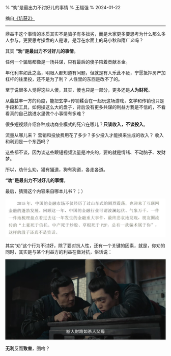 % “劝”是最出力不讨好儿的事情
% 王福强
% 2024-01-22

摘自[《坑获2》](https://wfq.gumroad.com/l/kenghuo2)

---

鼎益丰这个事情的本质其实不是骗子有多拙劣，而是大家更多要思考为什么那么多人参与，更要思考操盘的人是谁，是浮在水面上的马小秋和隋广义吗？

其实 **“劝”是最出力不讨好儿的事情**。

任何一个骗局都像是一场共谋，只有最后的傻子陪着贡献本金。

年化利率如此之高，明眼人都知道有问题，但就是有人乐此不疲，宁愿抵押房产加杠杆的往里投，还不是为了利？ 人性里的东西是改不了的。

至于说很多人觉得这些人傻，其实，傻也只是一部分，更多还是**人为财死**。

从鼎益丰一方的角度，能把玄学+传销糅合在一起玩这场游戏，玄学和传销也只是手段和工具，如何操这么大的盘子，背后没有更多共谋的利益方我是不信的，不看看真的自己跳进水里做个小事情有多难？

很多短视频介绍各种成功商业模式的死穴在哪儿？**只谈收入，不谈投入**。

流量从哪儿来？ 营销和投放费用花了多少？多少投入才能换来生成的收入？ 收入和利润是一个东西吗？

这些都不谈，因为谈这些跟短视频流量是冲突的，要的就是情绪、不动脑子、发财梦。

所以，劝什么劝，猫有猫道，狗有狗道，各走各道。

**“劝”是最出力不讨好儿的事情**。

最后，猜猜这个内容来自哪本儿书？；）

![](images/3721705910105_.pic.jpg)

其实“劝”这个行为不讨好，除了要对抗人性，还有一个关键的因素，就是，你劝的同时，其实是与某个利益方的利益在做对抗，俗话说：

![](images/duanrencailusharenfumu.jpg)

**无利**反而**致害**，图啥？

